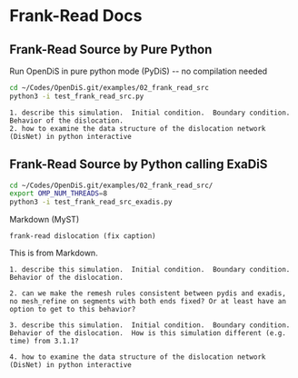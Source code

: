 # Frank-Read Docs

## Frank-Read Source by Pure Python
Run OpenDiS in pure python mode (PyDiS) -- no compilation needed

```bash
cd ~/Codes/OpenDiS.git/examples/02_frank_read_src
python3 -i test_frank_read_src.py
```

```{important}
1. describe this simulation.  Initial condition.  Boundary condition.  Behavior of the dislocation.
2. how to examine the data structure of the dislocation network (DisNet) in python interactive
```

## Frank-Read Source by Python calling ExaDiS

```bash
cd ~/Codes/OpenDiS.git/examples/02_frank_read_src/
export OMP_NUM_THREADS=8
python3 -i test_frank_read_src_exadis.py
```


Markdown (MyST)
```{figure} frank_read_ex.png
frank-read dislocation (fix caption)
```

This is from Markdown.


```{important}
1. describe this simulation.  Initial condition.  Boundary condition.  Behavior of the dislocation.

2. can we make the remesh rules consistent between pydis and exadis, no mesh_refine on segments with both ends fixed? Or at least have an option to get to this behavior?

3. describe this simulation.  Initial condition.  Boundary condition.  Behavior of the dislocation.  How is this simulation different (e.g. time) from 3.1.1?

4. how to examine the data structure of the dislocation network (DisNet) in python interactive


```
